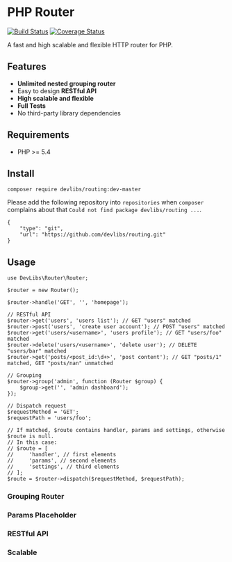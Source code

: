 # PHP Router

[![Build Status](https://travis-ci.org/devlibs/routing.svg?branch=master)](https://travis-ci.org/devlibs/routing)
[![Coverage Status](https://coveralls.io/repos/github/devlibs/routing/badge.svg?branch=master)](https://coveralls.io/github/devlibs/routing?branch=master)


A fast and high scalable and flexible HTTP router for PHP.


## Features

- **Unlimited nested grouping router**
- Easy to design **RESTful API**
- **High scalable and flexible**
- **Full Tests**
- No third-party library dependencies

## Requirements

- PHP >= 5.4


## Install

```
composer require devlibs/routing:dev-master
```

Please add the following repository into `repositories` when `composer` complains about
that `Could not find package devlibs/routing ...`.

```
{
    "type": "git",
    "url": "https://github.com/devlibs/routing.git"
}
```


## Usage

```
use DevLibs\Router\Router;

$router = new Router();

$router->handle('GET', '', 'homepage');

// RESTful API
$router->get('users', 'users list'); // GET "users" matched
$router->post('users', 'create user account'); // POST "users" matched
$router->get('users/<username>', 'users profile'); // GET "users/foo" matched
$router->delete('users/<username>', 'delete user'); // DELETE "users/bar" matched
$router->get('posts/<post_id:\d+>', 'post content'); // GET "posts/1" matched, GET "posts/nan" unmatched

// Grouping
$router->group('admin', function (Router $group) {
    $group->get('', 'admin dashboard');
});

// Dispatch request
$requestMethod = 'GET';
$requestPath = 'users/foo';

// If matched, $route contains handler, params and settings, otherwise $route is null.
// In this case:
// $route = [
//     'handler', // first elements
//     'params', // second elements
//     'settings', // third elements
// ];
$route = $router->dispatch($requestMethod, $requestPath);
```

### Grouping Router


### Params Placeholder


### RESTful API


### Scalable